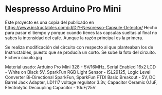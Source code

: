 # Nespresso Arduino Pro Mini
Este proyecto es una copia del publicado en https://www.instructables.com/id/DIY-Nespresso-Capsule-Detector/
Hecho para pasar el tiempo y porque cuando tienes las capsulas sueltas al final no sabes la intensidad del cafe. Aunque la razón principal es la primera.

Se realiza modificación del circuito con respecto al que planteaban los de Instructables, puesto que se producía un corto.
Se sube la foto del circuito. Fichero cicuito.jpg

Material usado: Arduino Pro Mini 328 - 5V/16MHz, Serial Enabled 16x2 LCD - White on Black 5V, SparkFun RGB Light Sensor - ISL29125, Logic Level Converter Bi-Directional SparkFun, SparkFun FTDI Basic Breakout - 5V, DC Barrel Jack Adapter, LD1117 voltage regulator 3.3v, Capacitor Ceramic 0.1uF, Electrolytic Decoupling Capacitor - 10uF/25V


